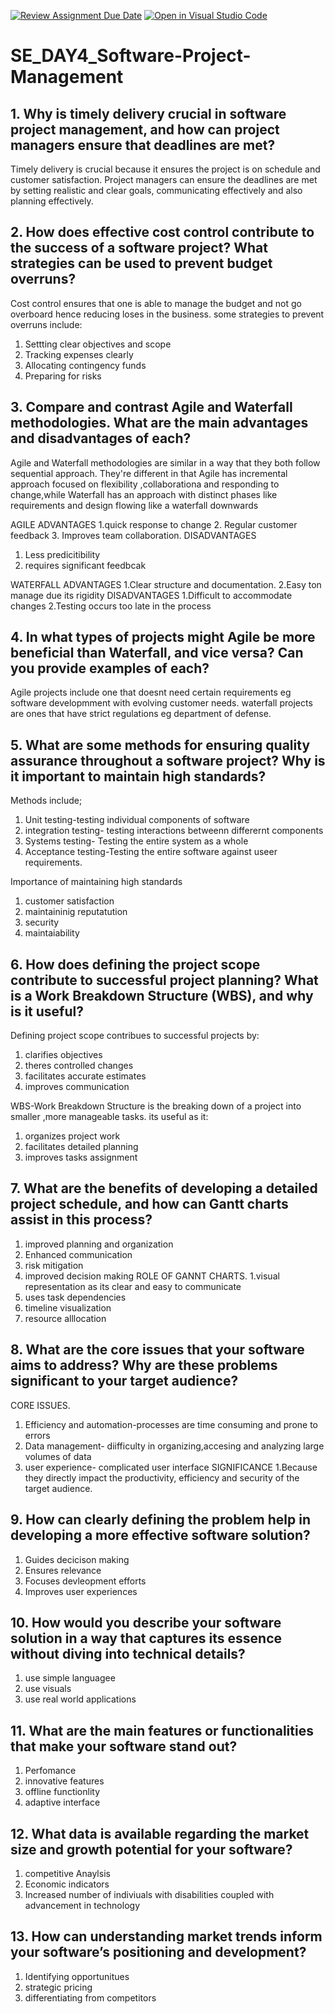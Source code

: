 [![Review Assignment Due Date](https://classroom.github.com/assets/deadline-readme-button-22041afd0340ce965d47ae6ef1cefeee28c7c493a6346c4f15d667ab976d596c.svg)](https://classroom.github.com/a/9pw6JKcu)
[![Open in Visual Studio Code](https://classroom.github.com/assets/open-in-vscode-2e0aaae1b6195c2367325f4f02e2d04e9abb55f0b24a779b69b11b9e10269abc.svg)](https://classroom.github.com/online_ide?assignment_repo_id=15706014&assignment_repo_type=AssignmentRepo)
# SE_DAY4_Software-Project-Management
## 1. Why is timely delivery crucial in software project management, and how can project managers ensure that deadlines are met?
Timely delivery is crucial because it ensures the project is on schedule and customer satisfaction. Project managers can ensure the deadlines are met by setting realistic and clear goals, communicating effectively and also planning effectively.

## 2. How does effective cost control contribute to the success of a software project? What strategies can be used to prevent budget overruns?
Cost control ensures that one is able to manage the budget and not go overboard hence reducing loses in the business. 
some strategies to prevent overruns include:
 1. Settting clear objectives and scope
 2. Tracking expenses clearly
 3. Allocating contingency funds
 4. Preparing for risks
    
## 3. Compare and contrast Agile and Waterfall methodologies. What are the main advantages and disadvantages of each?
Agile and Waterfall methodologies are similar in a way that they both follow sequential approach.
They're different in that Agile has incremental approach focused on flexibility ,collaborationa and responding to change,while Waterfall has an approach with distinct phases like requirements and design flowing like a waterfall downwards

AGILE 
ADVANTAGES
 1.quick response to change
 2. Regular customer feedback
 3. Improves team collaboration.
DISADVANTAGES
1. Less predicitibility
2. requires significant feedbcak

WATERFALL
ADVANTAGES
1.Clear structure and documentation.
2.Easy ton manage due its rigidity
DISADVANTAGES
1.Difficult to accommodate changes
2.Testing occurs too late in the process

## 4. In what types of projects might Agile be more beneficial than Waterfall, and vice versa? Can you provide examples of each?
Agile projects include one that doesnt need certain requirements eg software developmment with evolving customer needs.
waterfall projects are ones that have strict regulations eg department of defense.

## 5. What are some methods for ensuring quality assurance throughout a software project? Why is it important to maintain high standards?
Methods include;
1. Unit testing-testing individual components of software
2. integration testing- testing interactions betweenn differernt components
3. Systems testing- Testing the entire system as a whole
4. Acceptance testing-Testing the entire software against useer requirements.

Importance of maintaining high standards
1. customer satisfaction
2. maintaininig reputatution
3. security
4. maintaiability

## 6. How does defining the project scope contribute to successful project planning? What is a Work Breakdown Structure (WBS), and why is it useful?
Defining project scope contribues to successful projects by:
1. clarifies objectives
2. theres controlled changes
3. facilitates accurate estimates
4. improves communication

WBS-Work Breakdown Structure is the breaking down of a project into smaller ,more manageable tasks.
its useful as it:
1. organizes project work
2. facilitates detailed planning
3. improves tasks assignment
## 7. What are the benefits of developing a detailed project schedule, and how can Gantt charts assist in this process?
1. improved planning and organization
2. Enhanced communication
3. risk mitigation
4. improved decision making
ROLE OF GANNT CHARTS.
1.visual representation as its clear and easy to communicate
2. uses task dependencies
3. timeline visualization
4. resource alllocation

## 8. What are the core issues that your software aims to address? Why are these problems significant to your target audience?
 CORE ISSUES.
 1. Efficiency and automation-processes are time consuming and prone to errors
 2. Data management- diifficulty in organizing,accesing and analyzing large volumes of data
 3. user experience- complicated user interface
SIGNIFICANCE
1.Because they directly impact the productivity, efficiency and security of the target audience.

## 9. How can clearly defining the problem help in developing a more effective software solution?
1. Guides decicison making
2. Ensures relevance
3. Focuses devleopment efforts
4. Improves user experiences

## 10. How would you describe your software solution in a way that captures its essence without diving into technical details?
 1. use simple languagee
 2. use visuals
 3. use real world applications
    
## 11. What are the main features or functionalities that make your software stand out?
  1. Perfomance
  2. innovative features
  3. offline functionlity
  4. adaptive interface
## 12. What data is available regarding the market size and growth potential for your software?
1. competitive Anaylsis
2. Economic indicators
3. Increased number of indiviuals with disabilities coupled with advancement in technology

## 13. How can understanding market trends inform your software’s positioning and development?
1. Identifying opportunitues
2. strategic pricing
3. differentiating from competitors
